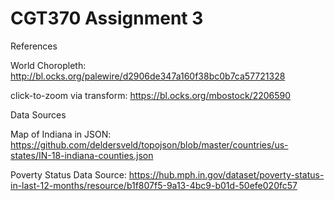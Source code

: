 # CGT370 Assignment 3
References

World Choropleth: http://bl.ocks.org/palewire/d2906de347a160f38bc0b7ca57721328

click-to-zoom via transform: https://bl.ocks.org/mbostock/2206590


Data Sources

Map of Indiana in JSON: https://github.com/deldersveld/topojson/blob/master/countries/us-states/IN-18-indiana-counties.json

Poverty Status Data Source: https://hub.mph.in.gov/dataset/poverty-status-in-last-12-months/resource/b1f807f5-9a13-4bc9-b01d-50efe020fc57
